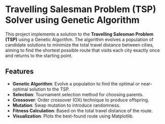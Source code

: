 # Travelling Salesman Problem (TSP) Solver using Genetic Algorithm

This project implements a solution to the **Travelling Salesman Problem (TSP)** using a Genetic Algorithm. The algorithm evolves a population of candidate solutions to minimize the total travel distance between cities, aiming to find the shortest possible route that visits each city exactly once and returns to the starting point.

## Features
- **Genetic Algorithm**: Evolve a population to find the optimal or near-optimal solution to the TSP.
- **Selection**: Tournament selection method for choosing parents.
- **Crossover**: Order crossover (OX) technique to produce offspring.
- **Mutation**: Swap mutation to introduce randomness.
- **Fitness Calculation**: Based on the total travel distance of the route.
- **Visualization**: Plots the best-found route using Matplotlib.
